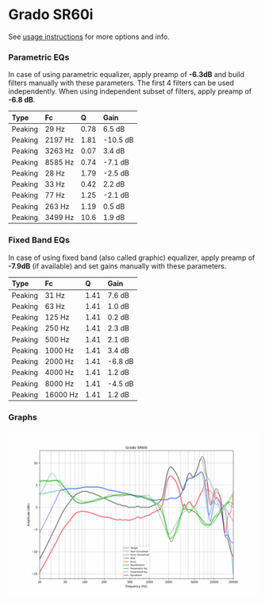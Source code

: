 # Grado SR60i
See [usage instructions](https://github.com/jaakkopasanen/AutoEq#usage) for more options and info.

### Parametric EQs
In case of using parametric equalizer, apply preamp of **-6.3dB** and build filters manually
with these parameters. The first 4 filters can be used independently.
When using independent subset of filters, apply preamp of **-6.8 dB**.

| Type    | Fc      |     Q | Gain     |
|:--------|:--------|:------|:---------|
| Peaking | 29 Hz   |  0.78 | 6.5 dB   |
| Peaking | 2197 Hz |  1.81 | -10.5 dB |
| Peaking | 3263 Hz |  0.07 | 3.4 dB   |
| Peaking | 8585 Hz |  0.74 | -7.1 dB  |
| Peaking | 28 Hz   |  1.79 | -2.5 dB  |
| Peaking | 33 Hz   |  0.42 | 2.2 dB   |
| Peaking | 77 Hz   |  1.25 | -2.1 dB  |
| Peaking | 263 Hz  |  1.19 | 0.5 dB   |
| Peaking | 3499 Hz | 10.6  | 1.9 dB   |

### Fixed Band EQs
In case of using fixed band (also called graphic) equalizer, apply preamp of **-7.9dB**
(if available) and set gains manually with these parameters.

| Type    | Fc       |    Q | Gain    |
|:--------|:---------|:-----|:--------|
| Peaking | 31 Hz    | 1.41 | 7.6 dB  |
| Peaking | 63 Hz    | 1.41 | 1.0 dB  |
| Peaking | 125 Hz   | 1.41 | 0.2 dB  |
| Peaking | 250 Hz   | 1.41 | 2.3 dB  |
| Peaking | 500 Hz   | 1.41 | 2.1 dB  |
| Peaking | 1000 Hz  | 1.41 | 3.4 dB  |
| Peaking | 2000 Hz  | 1.41 | -6.8 dB |
| Peaking | 4000 Hz  | 1.41 | 1.2 dB  |
| Peaking | 8000 Hz  | 1.41 | -4.5 dB |
| Peaking | 16000 Hz | 1.41 | 1.2 dB  |

### Graphs
![](./Grado%20SR60i.png)